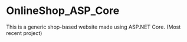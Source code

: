# OnlineShop_ASP_Core
This is a generic shop-based website made using ASP.NET Core. (Most recent project)
